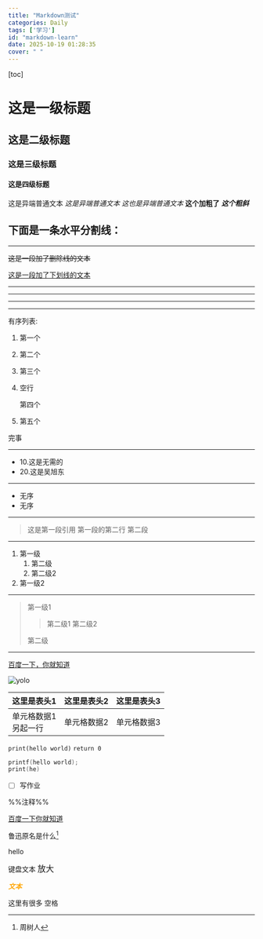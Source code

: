 ```yaml
---
title: "Markdown测试"
categories: Daily
tags: ['学习']
id: "markdown-learn"
date: 2025-10-19 01:28:35
cover: " "
---
```


[toc]

# 这是一级标题

## 这是二级标题

### 这是三级标题

#### 这是四级标题

这是异端普通文本
*这是异端普通文本*
_这也是异端普通文本_
**这个加粗了**
***这个粗斜***

下面是一条水平分割线：
---

***

~~这是一段加了删除线的文本~~

<u>这是一段加了下划线的文本</u>

---

***

---

***

有序列表:

1. 第一个

2. 第二个

3. 第三个

4. 空行

   第四个

5. 第五个

完事

---

- 10.这是无需的
- 20.这是吴旭东

---

- 无序
- 无序

---

>这是第一段引用
>第一段的第二行
>第二段

---

1. 第一级
   1. 第二级
   2. 第二级2
2. 第一级2

---

>第一级1
>
>>第二级1
>>第二级2
>
>第二级


---

[百度一下，你就知道](http://www.baidu.com "按住Ctrl点击跳转百度")

![yolo](https://zycs-img-2lg.pages.dev/v2/B3pzFEB.jpeg "yolo仓鼠")

| 这里是表头1             | 这里是表头2 | 这里是表头3 |
| :---------------------- | :---------- | ----------: |
| 单元格数据1<br>另起一行 | 单元格数据2 | 单元格数据3 |

`print(hello world)`
`return 0`

```c
printf(hello world);
print(he)
```

- [ ] 写作业

%%注释%%

[百度一下你就知道][度娘]

[度娘]: http://www.baidu.com


鲁迅原名是什么[^1]

[^1]: 周树人

hello

<kbd>键盘文本</kbd>
<big>放大</big>

<font color=orange>***文本***</font>

这里有很多      空格

